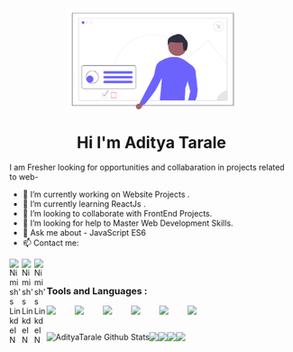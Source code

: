 <p align="center">
 <img src="https://github.com/AdityaTarale/AdityaTarale/blob/master/unDraw.png?raw=true" width="300"/>
</p>

<h1 align="center">Hi I'm Aditya Tarale</h1>


I am Fresher looking for opportunities and collabaration in projects related to web-

- 🔭 I’m currently working on Website Projects .
- 🌱 I’m currently learning ReactJs . 
- 👯 I’m looking to collaborate with FrontEnd Projects. 
- 🤔 I’m looking for help to Master Web Development Skills.
- 💬 Ask me about - JavaScript ES6
- 📫 Contact me:
<a href="mailto:tarale.adi@gmail.com?subject=subject&cc=cc@example.com">
  <img align="left" alt="Nimish's LinkdeIN" width="22px" src="https://cdn.jsdelivr.net/npm/simple-icons@v3/icons/gmail.svg" />
</a>
<a href="https://www.linkedin.com/in/aditya-tarale-8234261b2/">
  <img align="left" alt="Nimish's LinkdeIN" width="22px" src="https://cdn.jsdelivr.net/npm/simple-icons@v3/icons/linkedin.svg" />
</a>
<a href="https://codepen.io/useraditya">
  <img align="left" alt="Nimish's LinkdeIN" width="22px" src="https://cdn.jsdelivr.net/npm/simple-icons@v3/icons/codepen.svg" />
</a>
<br />


##



### **Tools and Languages** : 
<img align="left" src="https://seeklogo.com/images/J/javascript-js-logo-2949701702-seeklogo.com.png" width="50">
<img align="left" src="https://media.giphy.com/media/KzWMBa9V3z8jHJCEC7/giphy.gif" width="50">
<img align="left" src="https://media.giphy.com/media/XAxylRMCdpbEWUAvr8/giphy.gif" width="50">
<img align="left" src="https://media.giphy.com/media/fsEaZldNC8A1PJ3mwp/giphy.gif" width="50">
<img align="left" src="https://upload.wikimedia.org/wikipedia/commons/thumb/9/96/Sass_Logo_Color.svg/1200px-Sass_Logo_Color.svg.png" width="50">
<img align="left" src="https://i.giphy.com/media/IdyAQJVN2kVPNUrojM/200.webp" width="50">
<br />


## 


<img align="left" alt="AdityaTarale Github Stats" src="https://github-readme-stats.vercel.app/api?username=AdityaTarale&show_icons=true&hide_border=true&theme=light" />



##

<img align="left" src="https://img.shields.io/badge/JavaScript-ES6-yellow">
<img align="left" src="https://img.shields.io/badge/HTML-5-important">
<img align="left" src="https://img.shields.io/badge/CSS-3-9cf">
<img align="left" src="https://img.shields.io/badge/Bootstrap-4-blueviolet">

